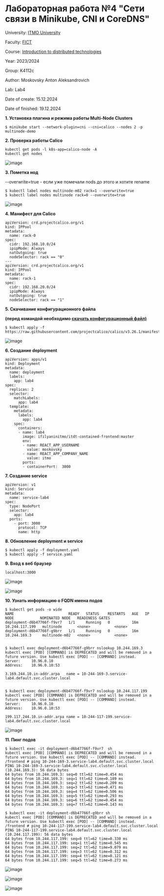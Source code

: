 # Лабораторная работа №4 "Сети связи в Minikube, CNI и CoreDNS"

University: [ITMO University](https://itmo.ru/ru/)

Faculty: [FICT](https://fict.itmo.ru)

Course: [Introduction to distributed technologies](https://github.com/itmo-ict-faculty/introduction-to-distributed-technologies)

Year: 2023/2024

Group: K4112с

Author: Moskovsky Anton Aleksandrovich

Lab: Lab4

Date of create: 15.12.2024

Date of finished: 19.12.2024

**1. Установка плагина и режима работы Multi-Node Clusters**
```
$ minikube start --network-plugin=cni --cni=calico --nodes 2 -p multinode-demo
```
**2. Проверка работы Calico**

```
kubectl get pods -l k8s-app=calico-node -A
kubectl get nodes
```
![image](https://github.com/user-attachments/assets/406b19c6-5cb3-49e5-9ed1-88bdc2e7872d)


**3. Пометка нод** 

--overwrite=true - если уже помечали nods до этого и хотите rename

```
$ kubectl label nodes multinode-m02 rack=1 --overwrite=true
$ kubectl label nodes multinode rack=0 --overwrite=true 
```
![image](https://github.com/user-attachments/assets/6eebac28-b55a-4ca4-9f68-175be2e31175)


**4. Манифест для Calico**

```
apiVersion: crd.projectcalico.org/v1
kind: IPPool
metadata:
  name: rack-0
spec:
  cidr: 192.168.10.0/24
  ipipMode: Always
  natOutgoing: true
  nodeSelector: rack == "0"
---
apiVersion: crd.projectcalico.org/v1
kind: IPPool
metadata:
  name: rack-1
spec:
  cidr: 192.168.20.0/24
  ipipMode: Always
  natOutgoing: true
  nodeSelector: rack == "1"
```

**5. Скачивание конфигурационного файла**

**(перед командой необходимо [скачать конфигурационный файл)](https://github.com/projectcalico/calico/blob/master/manifests/calicoctl.yaml)**
```
$ kubectl apply -f https://raw.githubusercontent.com/projectcalico/calico/v3.26.1/manifests/calico.yaml
```
![image](https://github.com/user-attachments/assets/06461263-5430-4809-a6c1-7f90efe99c70)

**6. Создание deployment**
```
apiVersion: apps/v1
kind: Deployment
metadata:
  name: deployment
  labels:
    app: lab4
spec:
  replicas: 2
  selector: 
    matchLabels:
      app: lab4
  template:
    metadata:
      labels:
        app: lab4
    spec:
      containers:
      - name: lab4
        image: ifilyaninitmo/itdt-contained-frontend:master
        env:
        - name: REACT_APP_USERNAME
          value: moskovsky
        - name: REACT_APP_COMPANY_NAME
          value: itmo
        ports:
        - containerPort:  3000

```

**7. Создание service**
```
apiVersion: v1
kind: Service
metadata:
  name: service-lab4
spec:
  type: NodePort
  selector:
    app: lab4
  ports:
    - port: 3000
      protocol: TCP
      name: http
```

**8. Обновление deployment и service**
```
$ kubectl apply -f deployment.yaml
$ kubectl apply -f service.yaml
```

**9. Вход в веб браузер**
```
localhost:3000
```

![image](https://github.com/user-attachments/assets/709596e3-2859-4bff-9348-694cc1d3d93f)

![image](https://github.com/user-attachments/assets/e597cfda-3318-4e70-9d1b-05487586340c)


**10. Узнать информацию о FQDN имена подов**
```
$ kubectl get pods -o wide
NAME                         READY   STATUS    RESTARTS   AGE   IP               NODE            NOMINATED NODE   READINESS GATES
deployment-d6b47766f-f9vr7   1/1     Running   0          16m   10.244.117.199   multinode       <none>           <none>
deployment-d6b47766f-g9brr   1/1     Running   0          16m   10.244.169.3     multinode-m02   <none>           <none>


$ kubectl exec deployment-d6b47766f-g9brr nslookup 10.244.169.3 
kubectl exec [POD] [COMMAND] is DEPRECATED and will be removed in a future version. Use kubectl exec [POD] -- [COMMAND] instead.
Server:		10.96.0.10
Address:	10.96.0.10:53

3.169.244.10.in-addr.arpa	name = 10-244-169-3.service-lab4.default.svc.cluster.local


$ kubectl exec deployment-d6b47766f-f9vr7 nslookup 10.244.117.199
kubectl exec [POD] [COMMAND] is DEPRECATED and will be removed in a future version. Use kubectl exec [POD] -- [COMMAND] instead.
Server:		10.96.0.10
Address:	10.96.0.10:53

199.117.244.10.in-addr.arpa	name = 10-244-117-199.service-lab4.default.svc.cluster.local
```

![image](https://github.com/user-attachments/assets/e6a5140e-bad2-466d-af22-7053a912fe44)


**11. Пинг подов**
```
$ kubectl exec -it deployment-d6b47766f-f9vr7  sh
kubectl exec [POD] [COMMAND] is DEPRECATED and will be removed in a future version. Use kubectl exec [POD] -- [COMMAND] instead.
/frontend # ping 10-244-169-3.service-lab4.default.svc.cluster.local
PING 10-244-169-3.service-lab4.default.svc.cluster.local (10.244.169.3): 56 data bytes
64 bytes from 10.244.169.3: seq=0 ttl=62 time=0.454 ms
64 bytes from 10.244.169.3: seq=1 ttl=62 time=0.189 ms
64 bytes from 10.244.169.3: seq=2 ttl=62 time=0.209 ms
64 bytes from 10.244.169.3: seq=3 ttl=62 time=0.471 ms
64 bytes from 10.244.169.3: seq=4 ttl=62 time=0.506 ms
64 bytes from 10.244.169.3: seq=5 ttl=62 time=0.293 ms
64 bytes from 10.244.169.3: seq=6 ttl=62 time=0.454 ms
64 bytes from 10.244.169.3: seq=7 ttl=62 time=0.143 ms

$ kubectl exec -it deployment-d6b47766f-g9brr sh
kubectl exec [POD] [COMMAND] is DEPRECATED and will be removed in a future version. Use kubectl exec [POD] -- [COMMAND] instead.
/frontend # ping 10-244-117-199.service-lab4.default.svc.cluster.local
PING 10-244-117-199.service-lab4.default.svc.cluster.local (10.244.117.199): 56 data bytes
64 bytes from 10.244.117.199: seq=0 ttl=62 time=0.330 ms
64 bytes from 10.244.117.199: seq=1 ttl=62 time=0.545 ms
64 bytes from 10.244.117.199: seq=2 ttl=62 time=9.079 ms
64 bytes from 10.244.117.199: seq=3 ttl=62 time=0.312 ms
64 bytes from 10.244.117.199: seq=4 ttl=62 time=0.121 ms
64 bytes from 10.244.117.199: seq=5 ttl=62 time=0.273 ms
```
![image](https://github.com/user-attachments/assets/87a23847-8f90-43a3-b86a-657d43866469)

![image](https://github.com/user-attachments/assets/cd175231-076e-4842-8cdf-f6f56c988f64)

![image](https://github.com/user-attachments/assets/4c381822-fb44-4286-8a20-59091027b1c4)




